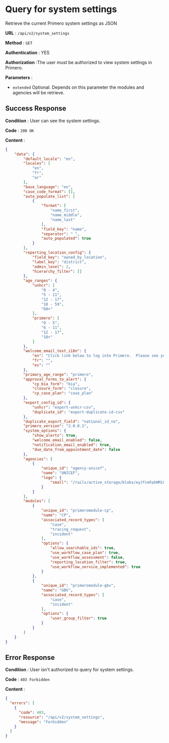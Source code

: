 # Query for system settings

Retrieve the current Primero system settings as JSON

**URL** : `/api/v2/system_settings`

**Method** : `GET`

**Authentication** : YES

**Authorization** :The user must be authorized to view system settings in Primero.

**Parameters** :

* `extended` Optional. Depends on this parameter the modules and agencies will be retrieve.

## Success Response

**Condition** : User can see the system settings.

**Code** : `200 OK`

**Content** :

```json
{
    "data": {
        "default_locale": "en",
        "locales": [
            "en",
            "fr",
            "ar"
        ],
        "base_language": "en",
        "case_code_format": [],
        "auto_populate_list": [
            {
                "format": [
                    "name_first",
                    "name_middle",
                    "name_last"
                ],
                "field_key": "name",
                "separator": " ",
                "auto_populated": true
            }
        ],
        "reporting_location_config": {
            "field_key": "owned_by_location",
            "label_key": "district",
            "admin_level": 2,
            "hierarchy_filter": []
        },
        "age_ranges": {
            "unhcr": [
                "0 - 4",
                "5 - 11",
                "12 - 17",
                "18 - 59",
                "60+"
            ],
            "primero": [
                "0 - 5",
                "6 - 11",
                "12 - 17",
                "18+"
            ]
        },
        "welcome_email_text_i18n": {
            "en": "Click link below to log into Primero.  Please see your system administrator if you have any issues.",
            "fr": "",
            "es": ""
        },
        "primary_age_range": "primero",
        "approval_forms_to_alert": {
            "cp_bia_form": "bia",
            "closure_form": "closure",
            "cp_case_plan": "case_plan"
        },
        "export_config_id": {
            "unhcr": "export-unhcr-csv",
            "duplicate_id": "export-duplicate-id-csv"
        },
        "duplicate_export_field": "national_id_no",
        "primero_version": "2.0.0.1",
        "system_options": {
            "show_alerts": true,
            "welcome_email_enabled": false,
            "notification_email_enabled": true,
            "due_date_from_appointment_date": false
        },
        "agencies": [
            {
                "unique_id": "agency-unicef",
                "name": "UNICEF",
                "logo": {
                    "small": "/rails/active_storage/blobs/eyJfcmFpbHMiOnsibWVzc2FnZSI6IkJBaHBDUT09IiwiZXhwIjpudWxsLCJwdXIiOiJibG9iX2lkIn19--7196012f13983c82958a5542f98b2a7421f7e399/unicef.png"
                }
            }
        ],
        "modules": [
            {
                "unique_id": "primeromodule-cp",
                "name": "CP",
                "associated_record_types": [
                    "case",
                    "tracing_request",
                    "incident"
                ],
                "options": {
                    "allow_searchable_ids": true,
                    "use_workflow_case_plan": true,
                    "use_workflow_assessment": false,
                    "reporting_location_filter": true,
                    "use_workflow_service_implemented": true
                }
            },
            {
                "unique_id": "primeromodule-gbv",
                "name": "GBV",
                "associated_record_types": [
                    "case",
                    "incident"
                ],
                "options": {
                    "user_group_filter": true
                }
            }
        ]
    }
}
```
## Error Response

**Condition** : User isn't authorized to query for system settings. 

**Code** : `403 Forbidden`

**Content** :

```json
{
  "errors": [
    {
      "code": 403,
      "resource": "/api/v2/system_settings",
      "message": "Forbidden"
    }
  ]
}
```
